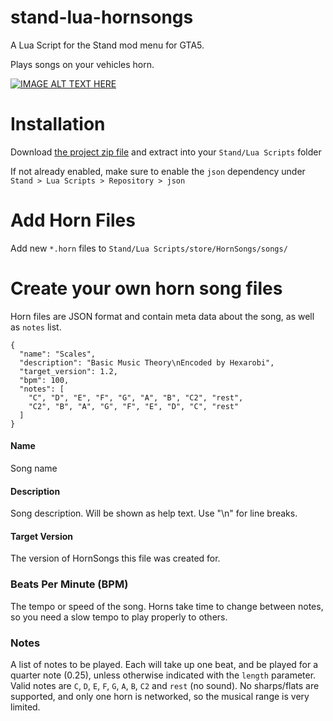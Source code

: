 # stand-lua-hornsongs

A Lua Script for the Stand mod menu for GTA5.

Plays songs on your vehicles horn.

[![IMAGE ALT TEXT HERE](https://img.youtube.com/vi/5raK9kn4BTo/0.jpg)](https://www.youtube.com/watch?v=5raK9kn4BTo)

# Installation

Download [the project zip file](https://github.com/hexarobi/stand-lua-hornsongs/archive/refs/heads/main.zip) and extract into your `Stand/Lua Scripts` folder

If not already enabled, make sure to enable the `json` dependency under `Stand > Lua Scripts > Repository > json`

# Add Horn Files

Add new `*.horn` files to `Stand/Lua Scripts/store/HornSongs/songs/`

# Create your own horn song files

Horn files are JSON format and contain meta data about the song, as well as `notes` list.

```
{
  "name": "Scales",
  "description": "Basic Music Theory\nEncoded by Hexarobi",
  "target_version": 1.2,
  "bpm": 100,
  "notes": [
    "C", "D", "E", "F", "G", "A", "B", "C2", "rest",
    "C2", "B", "A", "G", "F", "E", "D", "C", "rest"
  ]
}
```

#### Name

Song name

#### Description

Song description. Will be shown as help text. Use "\n" for line breaks.

#### Target Version

The version of HornSongs this file was created for.

### Beats Per Minute (BPM)

The tempo or speed of the song. Horns take time to change between notes, so you need a slow tempo to play properly to others.

### Notes

A list of notes to be played. Each will take up one beat, and be played for a quarter note (0.25), unless otherwise indicated with the `length` parameter.
Valid notes are `C`, `D`, `E`, `F`, `G`, `A`, `B`, `C2` and `rest` (no sound). No sharps/flats are supported, and only one horn is networked, so the musical range is very limited.
